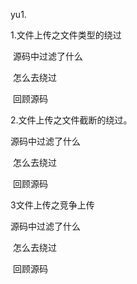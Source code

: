 yu1.

1.文件上传之文件类型的绕过

​		源码中过滤了什么

​		怎么去绕过

​        回顾源码

2.文件上传之文件截断的绕过。

源码中过滤了什么

​		怎么去绕过

​        回顾源码

3文件上传之竞争上传

源码中过滤了什么

​		怎么去绕过

​        回顾源码